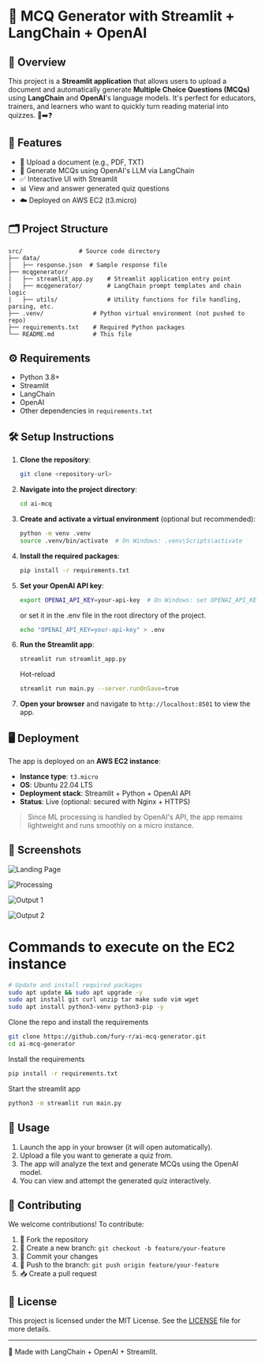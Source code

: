 # 🧠 MCQ Generator with Streamlit + LangChain + OpenAI

## 🚀 Overview

This project is a **Streamlit application** that allows users to upload a document and automatically generate **Multiple Choice Questions (MCQs)** using **LangChain** and **OpenAI**'s language models. It's perfect for educators, trainers, and learners who want to quickly turn reading material into quizzes. 📄➡️❓

## 🎯 Features

- 📁 Upload a document (e.g., PDF, TXT)
- 🤖 Generate MCQs using OpenAI's LLM via LangChain
- ✅ Interactive UI with Streamlit
- 📊 View and answer generated quiz questions
- ☁️ Deployed on AWS EC2 (t3.micro)

## 🗂️ Project Structure

```
src/                # Source code directory
├── data/
|   ├── response.json  # Sample response file
├── mcqgenerator/
|   ├── streamlit_app.py    # Streamlit application entry point
|   ├── mcqgenerator/       # LangChain prompt templates and chain logic
|   ├── utils/              # Utility functions for file handling, parsing, etc.
├── .venv/              # Python virtual environment (not pushed to repo)
├── requirements.txt    # Required Python packages
└── README.md           # This file
```

## ⚙️ Requirements

- Python 3.8+
- Streamlit
- LangChain
- OpenAI
- Other dependencies in `requirements.txt`

## 🛠️ Setup Instructions

1. **Clone the repository**:

   ```bash
   git clone <repository-url>
   ```

2. **Navigate into the project directory**:

   ```bash
   cd ai-mcq
   ```

3. **Create and activate a virtual environment** (optional but recommended):

   ```bash
   python -m venv .venv
   source .venv/bin/activate  # On Windows: .venv\Scripts\activate
   ```

4. **Install the required packages**:

   ```bash
   pip install -r requirements.txt
   ```

5. **Set your OpenAI API key**:

   ```bash
   export OPENAI_API_KEY=your-api-key  # On Windows: set OPENAI_API_KEY=your-api-key
   ```

   or set it in the .env file in the root directory of the project.

   ```bash
   echo "OPENAI_API_KEY=your-api-key" > .env
   ```

6. **Run the Streamlit app**:
   ```bash
   streamlit run streamlit_app.py
   ```
   Hot-reload
   ```bash
   streamlit run main.py --server.runOnSave=true
   ```
7. **Open your browser** and navigate to `http://localhost:8501` to view the app.

## 🖥️ Deployment

The app is deployed on an **AWS EC2 instance**:

- **Instance type**: `t3.micro`
- **OS**: Ubuntu 22.04 LTS
- **Deployment stack**: Streamlit + Python + OpenAI API
- **Status**: Live (optional: secured with Nginx + HTTPS)

> Since ML processing is handled by OpenAI's API, the app remains lightweight and runs smoothly on a micro instance.

## 📸 Screenshots

![Landing Page](./images/image.png)

![Processing](./images/processing.png)

![Output 1](./images/output-1.png)

![Output 2](./images/output-2.png)

# Commands to execute on the EC2 instance

```bash
# Update and install required packages
sudo apt update && sudo apt upgrade -y
sudo apt install git curl unzip tar make sudo vim wget
sudo apt install python3-venv python3-pip -y

```

Clone the repo and install the requirements

```bash
git clone https://github.com/fury-r/ai-mcq-generator.git
cd ai-mcq-generator
```

Install the requirements

```bash
pip install -r requirements.txt
```

Start the streamlit app

```bash
python3 -m streamlit run main.py
```

## 📌 Usage

1. Launch the app in your browser (it will open automatically).
2. Upload a file you want to generate a quiz from.
3. The app will analyze the text and generate MCQs using the OpenAI model.
4. You can view and attempt the generated quiz interactively.

## 🤝 Contributing

We welcome contributions! To contribute:

1. 🍴 Fork the repository
2. 🌿 Create a new branch: `git checkout -b feature/your-feature`
3. 💾 Commit your changes
4. 🚀 Push to the branch: `git push origin feature/your-feature`
5. 📥 Create a pull request

## 📄 License

This project is licensed under the MIT License. See the [LICENSE](LICENSE) file for more details.

---

🧠 Made with LangChain + OpenAI + Streamlit.

